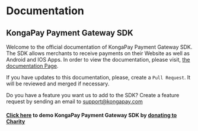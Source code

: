 # Documentation
## KongaPay Payment Gateway SDK

Welcome to the official documentation of KongaPay Payment Gateway SDK. The SDK allows merchants to receive payments on their Website as well as Android and IOS Apps.
In order to view the documentation, please visit, <a href="http://kongapay.github.io/" target="_blank">the documentation Page</a>.

If you have updates to this documentation, please, create a `Pull Request`. It will be reviewed and merged if necessary.

Do you have a feature you want us to add to the SDK? Create a feature request by sending an email to [support@kongapay.com](mailto:support@kongapay.com)

#### <a href="https://www.kongapay.com/#kongapay-demo" target="_blank">Click here</a> to demo KongaPay Payment Gateway SDK by <a href="https://www.kongapay.com/#kongapay-demo">donating to Charity</a>